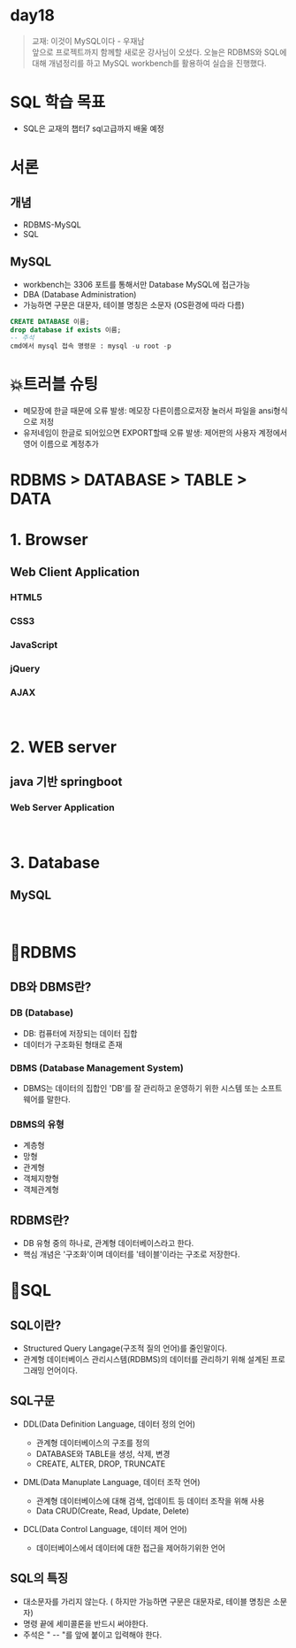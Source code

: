 # day18

> 교재: 이것이 MySQL이다 - 우재남   
> 앞으로 프로젝트까지 함께할 새로운 강사님이 오셨다. 오늘은 RDBMS와 SQL에 대해 개념정리를 하고 MySQL workbench를 활용하여 실습을 진행했다.

# SQL 학습 목표
- SQL은 교재의 챕터7 sql고급까지 배울 예정


# 서론 
## 개념
- RDBMS-MySQL
- SQL

## MySQL
- workbench는 3306 포트를 통해서만 Database MySQL에 접근가능
- DBA (Database Administration)
- 가능하면 구문은 대문자, 테이블 명칭은 소문자 (OS환경에 따라 다름)

```SQL
CREATE DATABASE 이름;
drop database if exists 이름;
-- 주석
cmd에서 mysql 접속 명령문 : mysql -u root -p
```

# 💥트러블 슈팅
- 메모장에 한글 때문에 오류 발생: 메모장 다른이름으로저장 눌러서 파일을 ansi형식으로 저정
- 유저네임이 한글로 되어있으면 EXPORT할때 오류 발생: 제어판의 사용자 계정에서 영어 이름으로 계정추가

# RDBMS > DATABASE > TABLE > DATA


# 1. Browser
## Web Client Application
### HTML5
### CSS3
### JavaScript
### jQuery
### AJAX

<br>

# 2. WEB server
## java 기반 springboot
### Web Server Application

<br>

# 3. Database
## MySQL

<br>

# 📌RDBMS

## DB와 DBMS란?

### DB (Database)
- DB: 컴퓨터에 저장되는 데이터 집합
- 데이터가 구조화된 형태로 존재

### DBMS (Database Management System)
- DBMS는 데이터의 집합인 'DB'를 잘 관리하고 운영하기 위한 시스템 또는 소프트웨어를 말한다.

### DBMS의 유형
- 계층형 
- 망형
- 관계형
- 객체지향형
- 객체관계형

## RDBMS란?
- DB 유형 중의 하나로, 관계형 데이터베이스라고 한다.
- 핵심 개념은 '구조화'이며 데이터를 '테이블'이라는 구조로 저장한다.


# 📌SQL

## SQL이란?
- Structured Query Langage(구조적 질의 언어)를 줄인말이다.
- 관계형 데이터베이스 관리시스템(RDBMS)의 데이터를 관리하기 위해 설계된 프로그래밍 언어이다.

## SQL구문
- DDL(Data Definition Language, 데이터 정의 언어)
  - 관계형 데이터베이스의 구조를 정의
  - DATABASE와 TABLE을 생성, 삭제, 변경 
  - CREATE, ALTER, DROP, TRUNCATE

- DML(Data Manuplate Language, 데이터 조작 언어)
  - 관계형 데이터베이스에 대해 검색, 업데이트 등 데이터 조작을 위해 사용
  - Data CRUD(Create, Read, Update, Delete)
 
- DCL(Data Control Language, 데이터 제어 언어)
  - 데이터베이스에서 데이터에 대한 접근을 제어하기위한 언어

## SQL의 특징
- 대소문자를 가리지 않는다. ( 하지만 가능하면 구문은 대문자로, 테이블 명칭은 소문자)
- 명령 끝에 세미콜론을 반드시 써야한다.
- 주석은 " -- "를 앞에 붙이고 입력해야 한다. 
